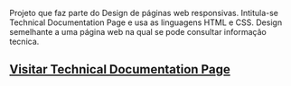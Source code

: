 Projeto que faz parte do Design de páginas web responsivas. Intitula-se Technical Documentation Page e usa as linguagens HTML e CSS. 
Design semelhante a uma página web na qual se pode consultar informação tecnica.
## [Visitar Technical Documentation Page](https://nuno1alves.github.io/portfolio-websites/Technical%20Documentation%20Page/)
